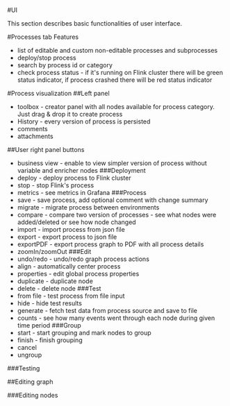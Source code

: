 #UI

This section describes basic functionalities of user interface.

#Processes tab
Features
- list of editable and custom non-editable processes and subprocesses
- deploy/stop process
- search by process id or category
- check process status - if it's running on Flink cluster there will be green status indicator, 
if process crashed there will be red status indicator

#Process visualization
##Left panel
- toolbox - creator panel with all nodes available for process category. Just drag & drop it to create process 
- History - every version of process is persisted
- comments
- attachments

##User right panel buttons
- business view - enable to view simpler version of process without variable and enricher nodes
###Deployment
- deploy - deploy process to Flink cluster
- stop - stop Flink's process
- metrics - see metrics in Grafana
###Process
- save - save process, add optional comment with change summary
- migrate - migrate process between environments
- compare - compare two version of processes - see what nodes were added/deleted or see how node changed
- import - import process from json file
- export - export process to json file
- exportPDF - export process graph to PDF with all process details
- zoomIn/zoomOut
###Edit
- undo/redo - undo/redo graph process actions
- align - automatically center process
- properties - edit global process properties
- duplicate - duplicate node 
- delete - delete node
###Test
- from file - test process from file input
- hide - hide test results
- generate - fetch test data from process source and save to file
- counts - see how many events went through each node during given time period
###Group
- start - start grouping and mark nodes to group
- finish - finish grouping
- cancel
- ungroup

###Testing

##Editing graph

###Editing nodes


